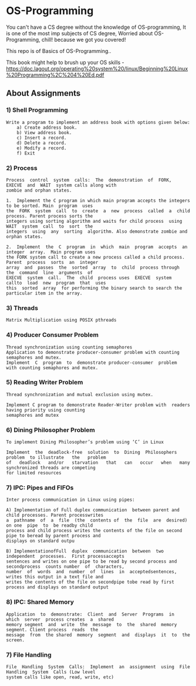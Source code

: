# OS-Programming

You can't have a CS degree without the knowledge of OS-programming, It is one of the most imp subjects of CS degree, 
Worried about OS-Programming, chill! because we got you covered!

This repo is of Basics of OS-Programming.. 

This book might help to brush up your OS skills - https://doc.lagout.org/operating%20system%20/linux/Beginning%20Linux%20Programming%2C%204%20Ed.pdf

## About Assignments

### 1) Shell Programming
```
Write a program to implement an address book with options given below:
    a) Create address book. 
    b) View address book. 
    c) Insert a record.
    d) Delete a record. 
    e) Modify a record. 
    f) Exit
```
### 2) Process
```
Process  control  system  calls:  The  demonstration  of  FORK,  EXECVE  and  WAIT  system calls along with 
zombie and orphan states.

1.  Implement the C program in which main program accepts the integers to be sorted. Main  program  uses  
the  FORK  system  call  to  create  a  new  process  called  a  child process. Parent process sorts the 
integers using sorting algorithm and waits for child process  using  WAIT  system  call  to  sort  the  
integers  using  any  sorting  algorithm. Also demonstrate zombie and orphan states.

2.  Implement  the  C  program  in  which  main  program  accepts  an  integer  array.  Main program uses 
the FORK system call to create a new process called a child process. Parent  process  sorts  an  integer 
array  and  passes  the  sorted  array  to  child  process through  the  command  line  arguments  of  
EXECVE  system  call.  The  child  process uses  EXECVE  system  callto  load  new  program  that  uses  
this  sorted  array  for performing the binary search to search the particular item in the array.
```
### 3) Threads
```
Matrix Multiplication using POSIX pthreads
```
### 4) Producer Consumer Problem
```
Thread synchronization using counting semaphores
Application to demonstrate producer-consumer problem with counting semaphores and mutex.
Implement  C  program  to  demonstrate producer-consumer  problem  with counting semaphores and mutex.
```

### 5) Reading Writer Problem
```
Thread synchronization and mutual exclusion using mutex.

Implement C program to demonstrate Reader-Writer problem with  readers  having priority using counting 
semaphores and mutex
```

### 6) Dining Philosopher Problem
```
To implement Dining Philosopher’s problem using ‘C’ in Linux

Implement  the  deadlock-free  solution  to  Dining  Philosophers  problem  to illustrate   the   problem   
of   deadlock   and/or   starvation   that   can   occur   when   many synchronized threads are competing 
for limited resources

```

### 7) IPC: Pipes and FIFOs
```
Inter process communication in Linux using pipes: 

A) Implementation of Full duplex communication  between parent and child processes. Parent processwrites  
a  pathname  of  a  file  (the  contents of  the  file  are  desired) on one  pipe  to  be readby child 
process and child process writes the contents of the file on second pipe to beread by parent process and 
displays on standard outpu

B) ImplementationofFull  duplex  communication  between  two  independent  processes.  First processaccepts 
sentences and writes on one pipe to be read by second process and secondprocess  counts number  of  characters, 
number  of  words  and  number  of  lines  in  acceptedsentences, writes this output in a text file and 
writes the contents of the file on secondpipe tobe read by first process and displays on standard output
```

### 8) IPC: Shared Memory
```
Application  to  demonstrate:  Client  and  Server  Programs  in  which  server  process creates  a  shared 
memory segment  and  write  the  message  to  the  shared  memory  segment. Client process  reads  the  
message  from  the shared  memory  segment  and  displays  it  to  the screen.
```

### 7) File Handling

```
File  Handling  System  Calls:  Implement  an  assignment  using  File  Handling  System  Calls (Low level 
system calls like open, read, write, etc)
```
